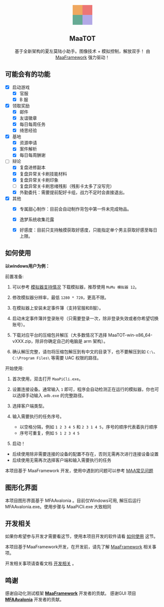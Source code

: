 <!-- markdownlint-disable MD033 MD041 -->
<div align="center">
  <img alt="LOGO" src="./logo.png" width="64" height="64" />

## MaaTOT

基于全新架构的夏左莫陆小助手。图像技术 + 模拟控制，解放双手！
由 [MaaFramework](https://github.com/MaaXYZ/MaaFramework) 强力驱动！

</div>

## 可能会有的功能

- [x] 启动游戏
  - [x] 官服
  - [x] B 服
- [x] 领取奖励
  - [x] 邮件
  - [x] 友谊徽章
  - [x] 每日每周任务
  - [x] 绮思经验
- [x] 基地
  - [x] 资源申请
  - [x] 案件解析
  - [x] 每日每周酬谢
- [ ] 辩论
  - [x] 复盘进修副本
  - [x] 复盘异常关卡刷技能材料
  - [x] 复盘异常关卡刷印象
  - [ ] 复盘异常关卡刷思绪残影（残影卡太多了没写完）
  - [x] 外勤委托：需要提前配好卡组，战力不足时会直接退出。
- [x] 其他
  - [x] 专属甜心制作：目前会自动制作背包中第一件未完成物品。
  - [x] 逸梦系统收集花露
  - [x] 好感度：目前只支持触摸获取好感度，只能指定单个男主获取好感至每日上限。


## 如何使用

**以windows用户为例：**

前置准备:

1. 可以参考 [模拟器支持情况](https://maa.plus/docs/zh-cn/manual/device/windows.html) 下载模拟器，推荐使用 `MuMu 模拟器 12`。

2. 修改模拟器分辨率，最低 `1280 * 720`，更高不限。

3. 在模拟器上安装未定事件簿（支持官服和B服）。

4. 启动未定事件簿并登录账号（只需要登录一次，除非登录失效或者你希望切换账号）。

5. 下载对应平台的压缩包并解压（大多数情况下选择 MaaTOT-win-x86_64-vXXX.zip，除非你确定自己的电脑是 arm 架构）。

6. 确认解压完整，请勿将压缩包解压到有中文的目录下，也不要解压到如 `C:\`、`C:\Program Files\` 等需要 UAC 权限的路径。

开始使用:
1. 首次使用，双击打开 `MaaPiCli.exe`。

2. 设置连接设备。通常输入 `1` 即可，程序会自动检测正在运行的模拟器，你也可以选择手动输入 `adb.exe` 的完整路径。

3. 选择客户端类型。

4. 输入需要执行的任务序号。
    - 以空格分隔，例如 `1 2 3 4 5` 和 `2 3 1 4 5`，序号的顺序代表着执行顺序
    - 序号可重复，例如 `5 1 2 3 4 5`

5. 启动！

 - 后续使用除非需要连接的设备的配置不存在，否则无需再次进行连接设备设置
 - 后续使用无需再次选择客户端和输入需要执行的任务

本项目基于 MaaFramework 开发，使用中遇到的问题可以参考 [MAA常见问题](https://maa.plus/docs/zh-cn/manual/faq.html)


## 图形化界面

本项目图形界面基于 MFAAvalonia 。目前仅Windows可用, 解压后运行 MFAAvalonia.exe。使用步骤与 MaaPiCli.exe 大致相同

## 开发相关
如果你希望参与开发才需要看这节，使用本项目开发的软件请看 [如何使用](#如何使用) 这节。

本项目基于MaaFramework开发，在开发前，请先了解 [MaaFramework](https://github.com/MaaXYZ/MaaFramework) 相关事项。

开发相关事项请查看文档 [开发相关](./docs/开发相关.md) 。

## 鸣谢

感谢自动化测试框架 **[MaaFramework](https://github.com/MaaXYZ/MaaFramework)** 开发者的贡献。
感谢GUI 项目 **[MFAAvalonia](https://github.com/SweetSmellFox/MFAAvalonia)** 开发者的贡献。